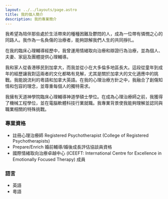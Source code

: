 ```yaml
---
layout: ../../layouts/page.astro
title: 我的個人簡介
description: 我的專業簡介
---
```


我希望為陪伴那些處於生活帶來的種種困難及鬱悶的人，成為一位帶有憐憫之心的同路人。我作為一名負傷的治療者，能夠諒解我們人生的共同掙扎。

在我的臨床心理輔導經歷中，我曾運用情緒取向治療和辯證行為治療，並為個人、夫妻、家庭及團體提供心理輔導。

我和家人從香港移民到加拿大，而我並從小在大多倫多地區長大。這段從童年到成年的經歷讓我對這兩者的文化都略有見解，尤其是關於加拿大的文化適應中的挑戰。我能說流利的粵語和加拿大英語。在我的心理治療方針之中，我融合了創傷知情和包容的理念，並尊重每個人的獨特需求。

我擁有天道神學院臨床心理輔導神道學碩士學位。在成為心理治療師之前，我獲得了機械工程學位，並在電腦軟體科技行業就職。我專業背景使我能夠理解並認同與職業相關的特殊挑戰。


### 專業資格

* 註冊心理治療師 Registered Psychotherapist (College of Registered Psychotherapists)
* Prepare/Enrich 婚前輔導/婚後成長評估協談員資格
* 國際情緒取向治療卓越中心 (ICEEFT: International Centre for Excellence in Emotionally Focused Therapy) 成員

### 語言

* 英語
* 粵語
